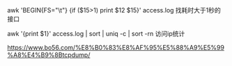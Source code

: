 awk 'BEGIN{FS="\t"} {if ($15>1) print $12 $15}' access.log 找耗时大于1秒的接口

awk '{print $1}' access.log | sort | uniq -c | sort -rn 访问ip统计

https://www.bo56.com/%E8%B0%83%E8%AF%95%E5%88%A9%E5%99%A8%E4%B9%8Btcpdump/